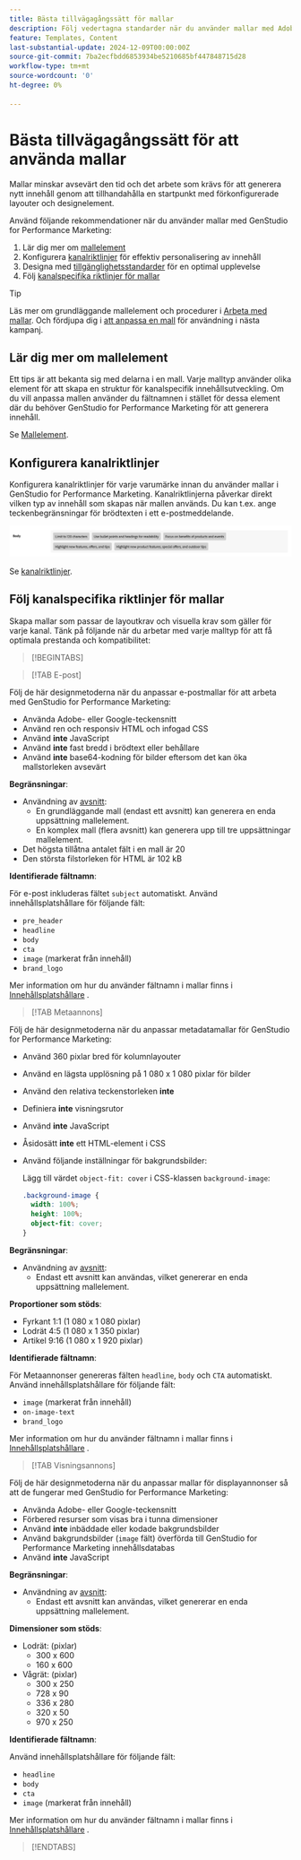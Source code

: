 ```yaml
---
title: Bästa tillvägagångssätt för mallar
description: Följ vedertagna standarder när du använder mallar med Adobe GenStudio for Performance Marketing.
feature: Templates, Content
last-substantial-update: 2024-12-09T00:00:00Z
source-git-commit: 7ba2ecfbdd6853934be5210685bf447848715d28
workflow-type: tm+mt
source-wordcount: '0'
ht-degree: 0%

---
```


# Bästa tillvägagångssätt för att använda mallar

Mallar minskar avsevärt den tid och det arbete som krävs för att generera nytt innehåll genom att tillhandahålla en startpunkt med förkonfigurerade layouter och designelement.

Använd följande rekommendationer när du använder mallar med GenStudio for Performance Marketing:

1. Lär dig mer om [mallelement](#know-about-template-elements)
1. Konfigurera [kanalriktlinjer](#configure-channel-guidelines) för effektiv personalisering av innehåll
1. Designa med [tillgänglighetsstandarder](accessibility-for-templates.md) för en optimal upplevelse
1. Följ [kanalspecifika riktlinjer för mallar](#follow-channel-specific-template-guidelines)

>[!TIP]
>
>Läs mer om grundläggande mallelement och procedurer i [Arbeta med mallar](use-templates.md). Och fördjupa dig i [att anpassa en mall](customize-template.md) för användning i nästa kampanj.

## Lär dig mer om mallelement

Ett tips är att bekanta sig med delarna i en mall. Varje malltyp använder olika element för att skapa en struktur för kanalspecifik innehållsutveckling. Om du vill anpassa mallen använder du fältnamnen i stället för dessa element där du behöver GenStudio for Performance Marketing för att generera innehåll.

Se [Mallelement](use-templates.md#template-elements).

## Konfigurera kanalriktlinjer

Konfigurera kanalriktlinjer för varje varumärke innan du använder mallar i GenStudio for Performance Marketing. Kanalriktlinjerna påverkar direkt vilken typ av innehåll som skapas när mallen används. Du kan t.ex. ange teckenbegränsningar för brödtexten i ett e-postmeddelande.

![Specifikationer för brödtext](/help/assets/channel-email-body.png)

Se [kanalriktlinjer](/help/user-guide/guidelines/brands.md#channel-guidelines).

## Följ kanalspecifika riktlinjer för mallar

Skapa mallar som passar de layoutkrav och visuella krav som gäller för varje kanal. Tänk på följande när du arbetar med varje malltyp för att få optimala prestanda och kompatibilitet:

>[!BEGINTABS]

>[!TAB E-post]

Följ de här designmetoderna när du anpassar e-postmallar för att arbeta med GenStudio for Performance Marketing:

- Använda Adobe- eller Google-teckensnitt
- Använd ren och responsiv HTML och infogad CSS
- Använd **inte** JavaScript
- Använd **inte** fast bredd i brödtext eller behållare
- Använd **inte** base64-kodning för bilder eftersom det kan öka mallstorleken avsevärt

**Begränsningar**:

- Användning av [avsnitt](customize-template.md#sections-or-groups):
   - En grundläggande mall (endast ett avsnitt) kan generera en enda uppsättning mallelement.
   - En komplex mall (flera avsnitt) kan generera upp till tre uppsättningar mallelement.
- Det högsta tillåtna antalet fält i en mall är 20
- Den största filstorleken för HTML är 102 kB

**Identifierade fältnamn**:

För e-post inkluderas fältet `subject` automatiskt. Använd innehållsplatshållare för följande fält:

- `pre_header`
- `headline`
- `body`
- `cta`
- `image` (markerat från innehåll)
- `brand_logo`

Mer information om hur du använder fältnamn i mallar finns i [Innehållsplatshållare](customize-template.md#content-placeholders) .

>[!TAB Metaannons]

Följ de här designmetoderna när du anpassar metadatamallar för GenStudio for Performance Marketing:

- Använd 360 pixlar bred för kolumnlayouter
- Använd en lägsta upplösning på 1 080 x 1 080 pixlar för bilder
- Använd den relativa teckenstorleken **inte**
- Definiera **inte** visningsrutor
- Använd **inte** JavaScript
- Åsidosätt **inte** ett HTML-element i CSS
- Använd följande inställningar för bakgrundsbilder:

  Lägg till värdet `object-fit: cover` i CSS-klassen `background-image`:

  ```css
  .background-image {
    width: 100%;
    height: 100%;
    object-fit: cover;
  }
  ```

**Begränsningar**:

- Användning av [avsnitt](customize-template.md#sections-or-groups):
   - Endast ett avsnitt kan användas, vilket genererar en enda uppsättning mallelement.

**Proportioner som stöds**:

- Fyrkant 1:1 (1 080 x 1 080 pixlar)
- Lodrät 4:5 (1 080 x 1 350 pixlar)
- Artikel 9:16 (1 080 x 1 920 pixlar)

**Identifierade fältnamn**:

För Metaannonser genereras fälten `headline`, `body` och `CTA` automatiskt. Använd innehållsplatshållare för följande fält:

- `image` (markerat från innehåll)
- `on-image-text`
- `brand_logo`

Mer information om hur du använder fältnamn i mallar finns i [Innehållsplatshållare](customize-template.md#content-placeholders) .

>[!TAB Visningsannons]

Följ de här designmetoderna när du anpassar mallar för displayannonser så att de fungerar med GenStudio for Performance Marketing:

- Använda Adobe- eller Google-teckensnitt
- Förbered resurser som visas bra i tunna dimensioner
- Använd **inte** inbäddade eller kodade bakgrundsbilder
- Använd bakgrundsbilder (`image` fält) överförda till GenStudio for Performance Marketing innehållsdatabas
- Använd **inte** JavaScript

**Begränsningar**:

- Användning av [avsnitt](customize-template.md#sections-or-groups):
   - Endast ett avsnitt kan användas, vilket genererar en enda uppsättning mallelement.

**Dimensioner som stöds**:

- Lodrät: (pixlar)
   - 300 x 600
   - 160 x 600 &#x200B;
- Vågrät: (pixlar)
   - 300 x 250
   - 728 x 90
   - 336 x 280
   - 320 x 50
   - 970 x 250 &#x200B;

**Identifierade fältnamn**:

Använd innehållsplatshållare för följande fält:

- `headline`
- `body`
- `cta`
- `image` (markerat från innehåll)

Mer information om hur du använder fältnamn i mallar finns i [Innehållsplatshållare](customize-template.md#content-placeholders) .

>[!ENDTABS]
